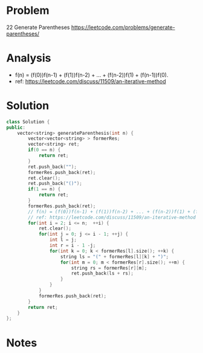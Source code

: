 # Problem
22 Generate Parentheses https://leetcode.com/problems/generate-parentheses/

# Analysis
* f(n) = (f(0))f(n-1) + (f(1))f(n-2) + ... + (f(n-2))f(1) + (f(n-1))f(0).
* ref: https://leetcode.com/discuss/11509/an-iterative-method
# Solution
```cpp
class Solution {
public:
    vector<string> generateParenthesis(int n) {
        vector<vector<string> > formerRes;
        vector<string> ret;
        if(0 == n) {
            return ret;
        }
        ret.push_back("");
        formerRes.push_back(ret);
        ret.clear();
        ret.push_back("()");
        if(1 == n) {
            return ret;
        }
        formerRes.push_back(ret);
        // f(n) = (f(0))f(n-1) + (f(1))f(n-2) + ... + (f(n-2))f(1) + (f(n-1))f(0).
        // ref: https://leetcode.com/discuss/11509/an-iterative-method
        for(int i = 2; i <= n;  ++i) {
            ret.clear();
            for(int j = 0; j <= i - 1; ++j) {
                int l = j;
                int r = i - 1 -j;
                for(int k = 0; k < formerRes[l].size(); ++k) {
                    string ls = "(" + formerRes[l][k] + ")"; 
                    for(int m = 0; m < formerRes[r].size(); ++m) {
                        string rs = formerRes[r][m];
                        ret.push_back(ls + rs);
                    }
                }
            }
            formerRes.push_back(ret);
        }
        return ret;
    }
};
```

# Notes
